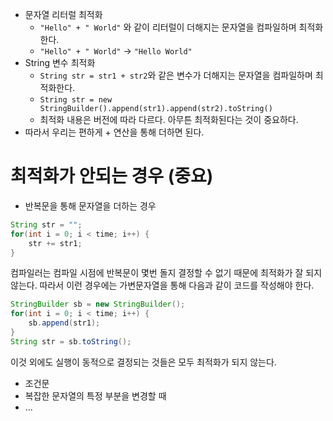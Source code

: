 - 문자열 리터럴 최적화
	- `"Hello" + " World"` 와 같이 리터럴이 더해지는 문자열을 컴파일하며 최적화한다.
	- `"Hello" + " World"` -> `"Hello World"`
- String 변수 최적화
	- `String str = str1 + str2`와 같은 변수가 더해지는 문자열을 컴파일하며 최적화한다.
	- `String str = new StringBuilder().append(str1).append(str2).toString()`
	- 최적화 내용은 버전에 따라 다르다. 아무튼 최적화된다는 것이 중요하다.
- 따라서 우리는 편하게 + 연산을 통해 더하면 된다.
# 최적화가 안되는 경우 (중요)
- 반복문을 통해 문자열을 더하는 경우
```java
String str = "";
for(int i = 0; i < time; i++) {
	str += str1;
}
```
컴파일러는 컴파일 시점에 반복문이 몇번 돌지 결정할 수 없기 때문에 최적화가 잘 되지 않는다.
따라서 이런 경우에는 가변문자열을 통해 다음과 같이 코드를 작성해야 한다.
```java
StringBuilder sb = new StringBuilder();
for(int i = 0; i < time; i++) {
	sb.append(str1);
}
String str = sb.toString();
```
이것 외에도 실행이 동적으로 결정되는 것들은 모두 최적화가 되지 않는다.
- 조건문
- 복잡한 문자열의 특정 부분을 변경할 때
- ...

